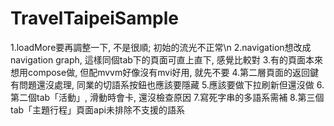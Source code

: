 # TravelTaipeiSample

1.loadMore要再調整一下, 不是很順; 初始的流光不正常\n
2.navigation想改成navigation graph, 這樣同個tab下的頁面可直上直下, 感覺比較對
3.有的頁面本來想用compose做, 但配mvvm好像沒有mvi好用, 就先不要
4.第二層頁面的返回鍵有問題還沒處理, 同業的切語系按鈕也應該要隱藏
5.應該要做下拉刷新但還沒做
6.第二個tab「活動」, 滑動時會卡, 還沒檢查原因
7.寫死字串的多語系需補
8.第三個tab「主題行程」頁面api未排除不支援的語系
